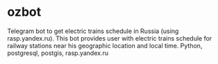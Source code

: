 # ozbot
Telegram bot to get electric trains schedule in Russia (using rasp.yandex.ru).
This bot provides user with electric trains schedule for railway stations near his geographic location and local time. 
Python, postgresql, postgis, rasp.yandex.ru
